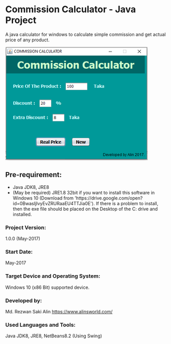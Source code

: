 # Commission Calculator - Java Project

A java calculator for windows to calculate simple commission and get actual price of any product.

![Alt text](screenshot.PNG "Commission-Calculator")

## Pre-requirement:

<ul>
    <li>Java JDK8, JRE8</li>
     <li>(May be required) JRE1.8 32bit if you want to install this software in Windows 10 (Download from
'https://drive.google.com/open?id=0BwasIjIvyEvZRURaaEU4TTJia0E'). If there is a problem to install, then the exe file should be placed on the Desktop of the C: drive and installed.</li>
</ul>

### Project Version:

1.0.0 (May-2017)

### Start Date:

May-2017

### Target Device and Operating System:

Windows 10 (x86 Bit) supported device.

### Developed by:

Md. Rezwan Saki Alin
https://www.alinsworld.com/

### Used Languages and Tools:

Java JDK8, JRE8, NetBeans8.2 (Using Swing)
